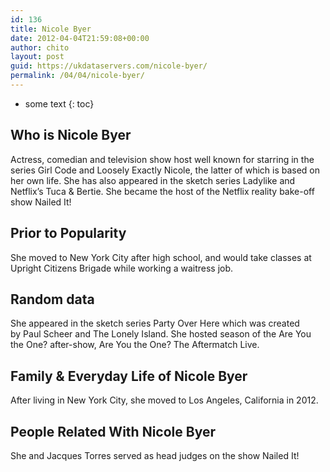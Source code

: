 ```yaml
---
id: 136
title: Nicole Byer
date: 2012-04-04T21:59:08+00:00
author: chito
layout: post
guid: https://ukdataservers.com/nicole-byer/
permalink: /04/04/nicole-byer/
---
```


* some text
{: toc}


## Who is  Nicole Byer
                  
                  
                  
Actress, comedian and television show host well known for starring in the series Girl Code and Loosely Exactly Nicole, the latter of which is based on her own life. She has also appeared in the sketch series Ladylike and Netflix&#8217;s Tuca & Bertie. She became the host of the Netflix reality bake-off show Nailed It!  
                  
                
                
                
## Prior to Popularity 
                  
                  
                  
She moved to New York City after high school, and would take classes at Upright Citizens Brigade while working a waitress job.
                  
                
                
                
## Random data 
                  
                  
                  
She appeared in the sketch series Party Over Here which was created by Paul Scheer and The Lonely Island. She hosted season of the Are You the One? after-show, Are You the One? The Aftermatch Live.
                  
                
                
                
## Family & Everyday Life of Nicole Byer
                  
                  
                  
After living in New York City, she moved to Los Angeles, California in 2012.
                  
                
                
                
## People Related With  Nicole Byer
                  
                  
                  
She and Jacques Torres served as head judges on the show Nailed It!
                  
                
              
            
          
          
          
    
    
  
